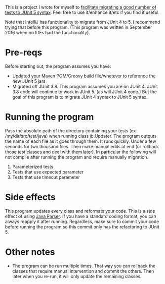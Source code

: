This is a project I wrote for myself to [facilitate migrating a good number of tests to JUnit 5 syntax](https://www.selikoff.net/?p=7915&preview=true). Feel free to use it/enhance it/etc if you find it useful.

Note that IntelliJ has functionality to migrate from JUnit 4 to 5. I recommend trying that before this program. (This program was written in September 2016 when no IDEs had the functionality).

# Pre-reqs
Before starting out, the program assumes you have:
* Updated your Maven POM/Groovy build file/whatever to reference the new JUnit 5 jars
* Migrated off JUnit 3.8. This program assumes you are on JUnit 4. JUnit 3.8 code will continue to work in JUnit 5. (as will JUnit 4 code.) But the goal of this program is to migrate JUnit 4 syntax to JUnit 5 syntax.

# Running the program
Pass the absolute path of the directory containing your tests (ex /my/dir/src/test/java) when running class jb.Updater. The program outputs the name of each file as it goes through them. It runs quickly. Under a few seconds for two thousand files.
Then make manual edits at end (or rollback those test classes and deal with them later). In particular the following will not compile after running the program and require manually migration.
1. Parameterized tests
1. Tests that use expected parameter
1. Tests that use timeout parameter


# Side effects
This program updates every class and reformats your code. This is a side effect of using [Java Parser](https://github.com/javaparser/javaparser). If you have a standard coding format, you can always reapply it after running. Regardless, make sure to commit your code before running the program so this commit only has the refactoring to JUnit 5.

# Other notes
* The program can be run multiple times. That way you can rollback the classes that require manual intervention and commit the others. Then later when you re-run, it will only update the remaining classes.

